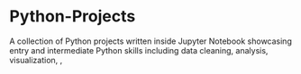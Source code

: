 # Python-Projects
A collection of Python projects written inside Jupyter Notebook showcasing entry and intermediate Python skills including data cleaning, analysis, visualization, , 
